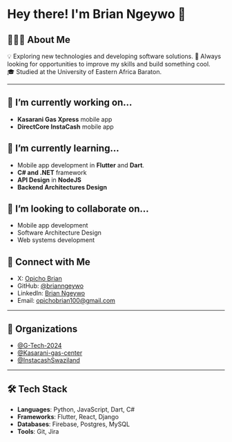 # Hey there! I'm Brian Ngeywo 👋

## 👨🏻‍💻 About Me
💡 Exploring new technologies and developing software solutions. 
🌱 Always looking for opportunities to improve my skills and build something cool.  
🎓 Studied at the University of Eastern Africa Baraton.  
 
---

## 🔭 I’m currently working on...
- **Kasarani Gas Xpress** mobile app
- **DirectCore InstaCash** mobile app

## 🌱 I’m currently learning...
- Mobile app development in **Flutter** and **Dart**.
- **C# and .NET** framework
- **API Design** in **NodeJS**
- **Backend Architectures Design**

## 👯 I’m looking to collaborate on...
- Mobile app development
- Software Architecture Design
- Web systems development


## 💬 Connect with Me
- X: [Opicho Brian](https://x.com/OpichoKe)  
- GitHub: [@brianngeywo](https://github.com/brianngeywo)  
- LinkedIn: [Brian Ngeywo](https://www.linkedin.com/in/brian-ngeywo/)  
- Email: [opichobrian100@gmail.com](mailto:opichobrian100@gmail.com)  

---

## 💼 Organizations
- [@G-Tech-2024](https://github.com/G-Tech-2024)  
- [@Kasarani-gas-center](https://github.com/Kasarani-gas-center)
- [@InstacashSwaziland](https://github.com/InstacashSwaziland)

---

## 🛠 Tech Stack
- **Languages**: Python, JavaScript, Dart, C#  
- **Frameworks**: Flutter, React, Django
- **Databases**: Firebase, Postgres, MySQL 
- **Tools**: Git, Jira

